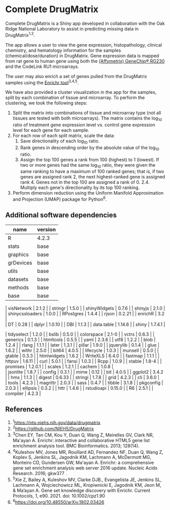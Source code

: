 # Complete DrugMatrix
Complete DrugMatrix is a Shiny app developed in collaboration with the Oak Ridge National Laboratory to assist in predicting missing data in DrugMatrix<sup>1,2</sup>.

The app allows a user to view the gene expression, histopathology, clinical chemistry, and hematology information for the samples (chemical/dose/duration) in DrugMatrix. Gene expression data is mapped from rat gene to human gene using both the [(Affymetrix) GeneChip® RG230](https://www.thermofisher.com/order/catalog/product/901259) and the CodeLink RU1 microarrays.

The user may also enrich a set of genes pulled from the DrugMatrix samples using the [Enrichr tool](https://maayanlab.cloud/Enrichr/)<sup>3,4,5</sup>. 

We have also provided a cluster visualization in the app for the samples, split by each combination of tissue and microarray. To perform the clustering, we took the following steps:
1. Split the matrix into combinations of tissue and microarray type (not all tissues are tested with both microarrays). The matrix contains the log<sub>10</sub> ratio of treatment gene expression level vs. control gene expression level for each gene for each sample.
2. For each row of each split matrix, scale the data:  
    1. Save directionality of each log<sub>10</sub> ratio.
    2. Rank genes in descending order by the absolute value of the log<sub>10</sub> ratio.
    3. Assign the top 100 genes a rank from 100 (highest) to 1 (lowest). If two or more genes had the same log<sub>10</sub> ratio, they were given the same ranking to have a maximum of 100 ranked genes; that is, if two genes are assigned rank 2, the next highest-ranked gene is assigned rank 4. Genes not in the top 100 are assigned a rank of 0.
  2.4. Multiply each gene's directionality by its top 100 ranking.
3. Perform dimension reduction using the Uniform Manifold Approximation and Projection (UMAP) package for Python<sup>6</sup>.

## Additional software dependencies
| name | version |
|------|-------|
| R | 4.2.3 |
| stats | base |
| graphics | base |
| grDevices | base |
| utils | base |
| datasets | base |
| methods | base |
| base | base |

| visNetwork | 2.1.2 |
| stringr | 1.5.0 |
| shinyWidgets | 0.7.6 |
| shinyjs | 2.1.0 |
| shinycssloaders | 1.0.0 |
| RPostgres | 1.4.4 |
| rjson | 0.2.21 |
| enrichR | 3.2 |       
| DT | 0.28 |
| dplyr | 1.0.10 |
| DBI | 1.1.3 |
| data.table | 1.14.6 |
| shiny | 1.7.4.1 |  

| tidyselect | 1.2.0 |
| bslib | 0.5.0 |
| colorspace | 2.1-0 |
| vctrs | 0.6.3 |
| generics | 0.1.3 |
| htmltools | 0.5.5 |
| yaml | 2.3.6 |
| utf8 | 1.2.2 |
| blob | 1.2.4 |
| rlang | 1.1.1 |
| later | 1.3.1 |
| pillar | 1.9.0 |
| jquerylib | 0.1.4 |
| glue | 1.6.2 |
| withr | 2.5.0 |
| bit64 | 4.0.5 |
| lifecycle | 1.0.3 |
| munsell | 0.5.0 |
| gtable | 0.3.3 |
| htmlwidgets | 1.6.2 |
| WriteXLS | 6.4.0 |
| fastmap | 1.1.1 |
| httpuv | 1.6.11 |
| curl | 5.0.1 |
| fansi | 1.0.3 |
| Rcpp | 1.0.9 |
| xtable | 1.8-4 |
| promises | 1.2.0.1 |
| scales | 1.2.1 |
| cachem | 1.0.8 |   
| jsonlite | 1.8.7 |
| config | 0.3.1 |
| mime | 0.12 |
| bit | 4.0.5 |
| ggplot2 | 3.4.2 |
| hms | 1.1.3 |
| digest | 0.6.33 |
| stringi | 1.7.8 |
| grid | 4.2.3 |
| cli | 3.6.0 |     
| tools | 4.2.3 |
| magrittr | 2.0.3 |
| sass | 0.4.7 |
| tibble | 3.1.8 |
| pkgconfig | 2.0.3 |
| ellipsis | 0.3.2 |
| httr | 1.4.6 |
| rstudioapi | 0.15.0 |
| R6 | 2.5.1 |
| compiler | 4.2.3 |

## References
1. <sup>1</sup>https://ntp.niehs.nih.gov/data/drugmatrix
2. <sup>2</sup>https://github.com/NIEHS/DrugMatrix
3. <sup>3</sup>Chen EY, Tan CM, Kou Y, Duan Q, Wang Z, Meirelles GV, Clark NR, Ma'ayan A.
Enrichr: interactive and collaborative HTML5 gene list enrichment analysis tool. BMC Bioinformatics. 2013; 128(14).
4. <sup>4</sup>Kuleshov MV, Jones MR, Rouillard AD, Fernandez NF, Duan Q, Wang Z, Koplev S, Jenkins SL, Jagodnik KM, Lachmann A, McDermott MG, Monteiro CD, Gundersen GW, Ma'ayan A.
Enrichr: a comprehensive gene set enrichment analysis web server 2016 update. Nucleic Acids Research. 2016; gkw377 .
5. <sup>5</sup>Xie Z, Bailey A, Kuleshov MV, Clarke DJB., Evangelista JE, Jenkins SL, Lachmann A, Wojciechowicz ML, Kropiwnicki E, Jagodnik KM, Jeon M, & Ma’ayan A.
Gene set knowledge discovery with Enrichr. Current Protocols, 1, e90. 2021. doi: 10.1002/cpz1.90
6. <sup>6</sup>https://doi.org/10.48550/arXiv.1802.03426
